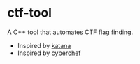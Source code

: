 # ctf-tool
A C++ tool that automates CTF flag finding.

- Inspired by [katana](https://github.com/JohnHammond/katana)
- Inspired by [cyberchef](https://github.com/gchq/CyberChef)